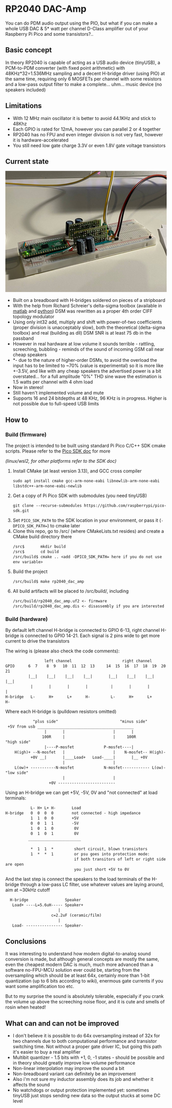 # RP2040 DAC-Amp

You can do PDM audio output using the PIO, 
but what if you can make a whole USB DAC & 5* watt per channel D-Class amplifier out of your Raspberry Pi Pico and some transistors?..

## Basic concept

In theory RP2040 is capable of acting as a USB audio device (tinyUSB), a PCM-to-PDM converter (with fixed point arithmetic) with 48KHz*32=1.536MHz sampling and a decent H-bridge driver (using PIO) at the same time, 
requiring only 6 MOSFETs per channel with some resistors and a low-pass output filter to make a complete... uhm... music device (no speakers included)

## Limitations

* With 12 MHz main oscillator it is better to avoid 44.1KHz and stick to 48Khz
* Each GPIO is rated for 12mA, however you can parallel 2 or 4 together
* RP2040 has no FPU and even integer division is not very fast, however it is hardware-accelerated
* You still need low gate charge 3.3V or even 1.8V gate voltage transistors

## Current state

![plot](./doc/breadboard.jpg)

* Built on a breadboard with H-bridges soldered on pieces of a stripboard
* With the help from Richard Schreier's delta-sigma toolbox (available in [matlab](https://www.mathworks.com/matlabcentral/fileexchange/19-delta-sigma-toolbox) and [python](https://python-deltasigma.readthedocs.io/))
  DSM was rewritten as a proper 4th order CIFF topology modulator
* Using only int32 add, multiply and shift with power-of-two coefficients (proper division is unacceptably slow),
  both the theoretical (delta-sigma toolbox) and real (building as dll) DSM SNR is at least 75 db in the passband
* However in real hardware at low volume it sounds terrible - rattling, screeching, bubbling - reminds of the sound of incoming GSM call near cheap speakers
* *- due to the nature of higher-order DSMs, to avoid the overload the input has to be limited to ~70% (value is experimental)
  so it is more like +-3.5V, and like with any cheap speakers the advertised power is a bit overstated... for a full amplitude "0%" THD sine wave the estimation is 1.5 watts per channel with 4 ohm load
* Now in stereo!
* Still haven't implemented volume and mute
* Supports 16 and 24 bitdepths at 48 KHz, 96 KHz is in progress. Higher is not possible due to full-speed USB limits
  
## How to 

### Build (firmware)

The project is intended to be built using standard Pi Pico C/C++ SDK cmake scripts. Please refer to the [Pico SDK doc](https://github.com/raspberrypi/pico-sdk/) for more

*(linux/wsl2, for other platforms refer to the SDK doc)*

1. Install CMake (at least version 3.13), and GCC cross compiler
   ```
   sudo apt install cmake gcc-arm-none-eabi libnewlib-arm-none-eabi libstdc++-arm-none-eabi-newlib
   ```
2. Get a copy of Pi Pico SDK with submodules (you need tinyUSB)
   ```
   git clone --recurse-submodules https://github.com/raspberrypi/pico-sdk.git
   ```
4. Set `PICO_SDK_PATH` to the SDK location in your environment, or pass it (`-DPICO_SDK_PATH=`) to cmake later
5. Clone this repo, go to /src/ (where CMakeLists.txt resides) and create a CMake build directory there
   ```
   /src$       mkdir build
   /src$       cd build
   /src/build$ cmake .. <add -DPICO_SDK_PATH= here if you do not use env variable>
   ```
6. Build the project
   ```
   /src/build$ make rp2040_dac_amp
   ```
7. All build artifacts will be placed to /src/build/, including
   ```
   /src/build/rp2040_dac_amp.uf2 <- firmware
   /src/build/rp2040_dac_amp.dis <- disassembly if you are interested
   ```

### Build (hardware)

By default left channel H-bridge is connected to GPIO 6-13, right channel H-bridge is connected to GPIO 14-21. 
Each signal is 2 pins wide to get more current to drive the transistors

The wiring is (please also check the code comments):
```
                 left channel                      right channel
GPIO      6  7    8  9   10  11  12  13     14  15  16  17  18  19  20  21
          |__|    |__|    |__|    |__|       |__|    |__|    |__|    |__|
           |       |       |       |          |       |       |       |
H-bridge   L-      H+      L+      H-         L-      H+      L+      H-
```

Where each H-bridge is (pulldown resistors omitted)
```
            "plus side"                           "minus side"
 +5V from usb __________________________________________
                 |       |                     |       |
                100R     |                     |     100R                "high side"
                 |----P-mosfet             P-mosfet----|   
    H(igh)+ --N-mosfet   |                     |    N-mosfet-- H(igh)-
           +0V __|       |____Load+   Load-____|       |__ +0V
                         |                     |
    L(ow)+ -----------N-mosfet             N-mosfet------------ L(ow)-   "low side"
                         |                     |
                   +0V -------------------------
```

Using an H-bridge we can get +5V, -5V, 0V and "not connected" at load terminals:
```
           L- H+ L+ H-       Load
H-bridge   0  0  0  0        not connected - high impedance
           1  1  0  0        +5V
           0  0  1  1        -5V
           1  0  1  0         0V
           0  1  0  1         0V
          _______________________
           
           *  1  1  *         short circuit, blown transistors
           1  *  *  1         or psu goes into protection mode:
                              if both transitors of left or right side are open
                              you just short +5V to 0V
```

And the last step is connect the speakers to the load terminals of the H-bridge through a low-pass LC filter, 
use whatever values are laying around, aim at ~30kHz cutoff 
```
  H-bridge                Speaker
   Load+ ----L=5.6uH----- Speaker+
                       |
                    c=2.2uF (ceramic/film)
                       |
   Load- ---------------- Speaker-
```
  
## Conclusions

It was interesting to understand how modern digital-to-analog sound conversion is made, but although general concepts are mostly the same, 
even the cheapest modern DAC is much, much more advanced than a software no-FPU-MCU solution ever could be, 
starting from the oversampling which should be at least 64x, certainly more than 1-bit quantization (up to 6 bits according to wiki), enermous gate currents if you want some amplification too etc.

But to my surprise the sound is absolutely tolerable, especially if you crank the volume up above the screeching noise floor, 
and it is cute and smells of rosin when heated!

## What can and can not be improved

* I don't believe it is possible to do 64x oversampling instead of 32x for two channels due to both computational performance and transistor switching time.
  Not without a proper gate driver IC, but going this path it's easier to buy a real amplifier
* Multibit quantizer - 1.5 bits with +1, 0, -1 states - should be possible and in theory should greatly improve low volume performance
* Non-linear interpolation may improve the sound a bit
* Non-breadboard variant can definitely be an improvement
* Also i'm not sure my inductor assembly does its job and whether it affects the sound
* No watchdogs or output protection implemented yet: sometimes tinyUSB just stops sending new data so the output stucks at some DC level

